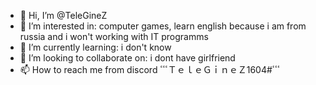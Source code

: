 - 👋 Hi, I’m @TeleGineZ
- 👀 I’m interested in: computer games, learn english because i am from russia and i won't working with IT programms
- 🌱 I’m currently learning: i don't know
- 💞️ I’m looking to collaborate on: i dont have girlfriend
- 📫 How to reach me from discord ٴٴٴＴｅｌｅＧｉｎｅＺٴٴٴ#1604

<!---
TeleGineZ/TeleGineZ is a ✨ special ✨ repository because its `README.md` (this file) appears on your GitHub profile.
You can click the Preview link to take a look at your changes.
--->
